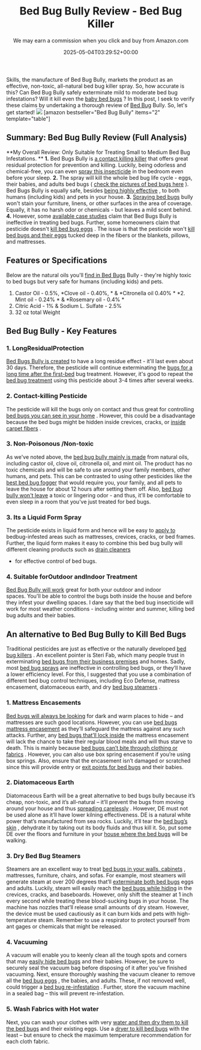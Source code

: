 ﻿---
author: We may earn a commission when you click and buy from Amazon.com
layout: post
title: Bed Bug Bully Review - Bed Bug Killer
date: '2025-05-04T03:29:52+00:00'
categories:
- Bed Bugs
- Product Reviews
tags: []
slug: /bed-bug-bully-review/
lastmod: 2025-05-07T12:21:23+03:00
---

Skills, the manufacture of Bed Bug Bully, markets the product as an effective, non-toxic, all-natural bed bug killer spray.
So, how accurate is this?
Can Bed Bug Bully safely exterminate mild to moderate bed bug infestations? Will it kill even the
[baby bed bugs](https://pestpolicy.com/baby-bed-bugs/)
?
In this post, I seek to verify these claims by undertaking a thorough review of
[Bed Bug](https://pestpolicy.com/what-does-bed-bug-poop-look-like/)
Bully. So, let's get started!
![](/assets/img/uploads/default-image.jpg)
[amazon bestseller="Bed Bug Bully" items="2" template="table"]
## Summary: Bed Bug Bully Review (Full Analysis)
**My Overall Review: Only Suitable for Treating Small to Medium Bed Bug Infestations. **
**1.**
Bed Bugs Bully is
[a contact killing killer](https://pestpolicy.com/harris-bed-bug-killer-review/)
that offers great residual protection for prevention and killing.
Luckily, being odorless and chemical-free, you can even
[spray this insecticide](https://pestpolicy.com/raid-ant-roach-killer-insecticide-spray-review/)
in the bedroom even before your sleep.
**2.**
The spray will kill the whole bed bug life cycle - eggs, their babies, and adults bed bugs (
[check the pictures of bed bugs here](https://pestpolicy.com/pictures-of-bed-bugs/)
).
Bed Bugs Bully is equally safe, besides
[being highly effective](https://pestpolicy.com/what-causes-bed-bugs/)
, to both humans (including kids) and pets in your house.
**3.**
[Spraying bed bugs](https://pestpolicy.com/best-bed-bug-spray/)
bully won't stain your furniture, linens, or other surfaces in the area of coverage. Equally, it has no harsh odor or chemicals - but leaves a mild scent behind.
**4.**
However, some
[available case studies](http://www.science20.com/news_articles/how_effective_are_natural_bed_bug_pesticides-146722)
claim that Bed Bugs Bully is ineffective in treating bed bugs. Further, some homeowners claim that pesticide doesn't
[kill bed bug eggs](https://pestpolicy.com/how-to-kill-bed-bug-eggs/)
.
The issue is that the pesticide won't
[kill bed bugs and their eggs](https://pestpolicy.com/does-ammonia-kill-bed-bugs/)
tucked deep in the fibers or the blankets, pillows, and mattresses.
## Features or Specifications
Below are the natural oils you'll
[find in Bed Bugs](https://pestpolicy.com/bed-bugs-vs-mites/)
Bully - they're highly toxic to bed bugs but very safe for humans (including kids) and pets.
1. Castor Oil - 0.5%,
*Clove oil - 0.40%, *
&
*Citronella oil 0.40% *
*2. Mint oil - 0.24% *
&
*Rosemary oil - 0.4% *
2. Citric Acid - 1% & Sodium L. Sulfate - 2.5%
4. 32 oz total Weight
## Bed Bug Bully - Key Features
### 1. Long**Residual**Protection
[Bed Bugs Bully is created](https://pestpolicy.com/does-lysol-kill-bed-bugs/)
to have a long residue effect - it'll last even about 30 days.
Therefore, the pesticide will continue exterminating the
[bugs for a long time after the first-bed](https://pestpolicy.com/bed-bug-bites-vs-mosquito-bites/)
bug treatment.
However, it's good to repeat the
[bed bug treatment](https://pestpolicy.com/does-baby-powder-kill-bed-bugs/)
using this pesticide about 3-4 times after several weeks.
### 2. Contact-killing Pesticide
The pesticide will kill the bugs only on contact and thus great for controlling
[bed bugs you can see in your home](https://pestpolicy.com/can-you-see-bed-bugs/)
.
However, this could be a disadvantage because the bed bugs might be hidden inside crevices, cracks, or
[inside carpet fibers](https://pestpolicy.com/can-bed-bugs-live-in-carpet/)
.
### 3. Non-Poisonous /Non-toxic
As we've noted above, the
[bed bug bully mainly is made](https://pestpolicy.com/do-bed-bugs-have-wings/)
from natural oils, including castor oil, clove oil, citronella oil, and mint oil.
The product has no toxic chemicals and will be safe to use around your family members, other humans, and pets.
This can be contrasted to using other pesticides like the
[best bed bug fogger](https://pestpolicy.com/best-fogger-for-bed-bugs/)
that would require you, your family, and all pets to leave the house for about 12 hours after setting them off.
Also,
[bed bug bully won't leave](https://pestpolicy.com/can-bed-bugs-get-in-your-hair/)
a toxic or lingering odor - and thus, it'll be comfortable to even sleep in a room that you've just treated for bed bugs.
### 3. Its a Liquid Form Spray
The pesticide exists in liquid form and hence will be easy to
[apply to](https://pestpolicy.com/does-rubbing-alcohol-kill-bed-bugs/)
bedbug-infested areas such as mattresses, crevices, cracks, or bed frames.
Further, the liquid form makes it easy to combine this bed bug bully will different cleaning products such as
[drain cleaners](https://pestpolicy.com/best-drain-cleaner//)
- for effective control of bed bugs.
### 4. Suitable forOutdoor andIndoor Treatment
[Bed Bug Bully will work](https://pestpolicy.com/do-bed-bug-bombs-work/)
great for both your outdoor and indoor spaces. You'll be able to control the bugs both inside the house and before they infest your dwelling spaces.
I dare say that the bed bug insecticide will work for most weather conditions - including winter and summer, killing bed bug adults and their babies.
## An alternative to Bed Bug Bully to Kill Bed Bugs
Traditional pesticides are just as effective or the naturally developed
[bed bug killers](https://pestpolicy.com/ortho-home-defense-dual-action-bed-bug-killer-review/)
. An excellent pointer is Steri Fab, which many people trust in exterminating
[bed bugs from their business premises](https://pestpolicy.com/does-vinegar-kill-bed-bugs/)
and homes.
Sadly, most
[bed bug sprays](https://pestpolicy.com/bedlam-plus-bed-bug-spray-review/)
are ineffective in controlling bed bugs, or they’ll have a lower efficiency level.
For this, I suggested that you use a combination of different bed bug control techniques, including Eco Defense, mattress encasement, diatomaceous earth, and dry
[bed bug steamers](https://pestpolicy.com/best-bed-bug-steamer/)
.
### 1. Mattress Encasements
[Bed bugs will always be looking](https://pestpolicy.com/do-bed-bugs-jump/)
for dark and warm places to hide – and mattresses are such good locations. However, you can use
[bed bugs mattress encasement](https://pestpolicy.com/best-bed-bug-mattress-encasements/)
as they’ll safeguard the mattress against any such attacks.
Further, any
[bed bugs that’ll lock inside](https://pestpolicy.com/does-diatomaceous-earth-kill-bed-bugs/)
the mattress encasement will lack the chance to take their regular blood meals and will thus starve to death. This is mainly because
[bed bugs can’t bite through clothing or fabrics](https://pestpolicy.com/can-bed-bugs-bite-through-clothing/)
.
However, you can also use box spring encasement if you’re using box springs. Also, ensure that the encasement isn’t damaged or scratched since this will provide entry or
[exit points for bed bugs](https://pestpolicy.com/proof-bed-bug-spray-review/)
and their babies.
### 2. Diatomaceous Earth
Diatomaceous Earth will be a great alternative to bed bugs bully because it’s cheap, non-toxic, and it’s all-natural – it’ll prevent the bugs from moving around your house and thus
[spreading carelessly](https://pestpolicy.com/how-do-bed-bugs-spread/)
.
However, DE must not be used alone as it’ll have lower kilning effectiveness. DE is a natural white power that’s manufactured from sea rocks.
Luckily, it’ll tear the
[bed bug’s skin](https://pestpolicy.com/can-bed-bugs-live-in-your-skin/)
, dehydrate it by taking out its body fluids and thus kill it. So, put some DE over the floors and furniture in your
[house where the bed bugs](https://pestpolicy.com/how-to-get-rid-of-bed-bugs-fast/)
will be walking.
### 3. Dry Bed Bug Steamers
Steamers are an excellent way to treat
[bed bugs in your walls, cabinets](https://pestpolicy.com/bed-bugs-vs-ants/)
, mattresses, furniture, chairs, and sofas.
For example, most steamers will generate steam at over 200 degrees that’ll
[exterminate both bed bugs](https://pestpolicy.com/best-vacuum-for-bed-bugs/)
eggs and adults.
Luckily, steam will easily reach the
[bed bugs while hiding](https://pestpolicy.com/where-do-bed-bugs-hide/)
in the crevices, cracks, and baseboards. However, only shift the steamer at 1 inch every second while treating these blood-sucking bugs in your house.
The machine has nozzles that’ll release small amounts of dry steam. However, the device must be used cautiously as it can burn kids and pets with high-temperature steam.
Remember to use a respirator to protect yourself from ant gages or chemicals that might be released.
### 4. Vacuuming
A vacuum will enable you to keenly clean all the tough spots and corners that may
[easily hide bed bugs](https://pestpolicy.com/scabies-vs-bed-bugs/)
and their babies.
However, be sure to securely seal the vacuum bag before disposing of it after you’ve finished vacuuming. Next, ensure thoroughly washing the vacuum cleaner to remove all the
[bed bug eggs](https://pestpolicy.com/bed-bug-eggs/)
, the babies, and adults.
These, if not removed well, could trigger a
[bed bug re-infestation](https://pestpolicy.com/does-vinegar-kill-bed-bugs/)
. Further, store the vacuum machine in a sealed bag – this will prevent re-infestation.
### 5. Wash Fabrics with Hot water
Next, you can wash your clothes with very
[water and then dry them to kill the bed bugs](https://pestpolicy.com/can-bed-bugs-survive-in-water/)
and their existing eggs.
Use a
[dryer to kill bed bugs](https://pestpolicy.com/does-dryer-kill-bed-bugs/)
with the least – but ensure to check the maximum temperature recommendation for each cloth fabric.